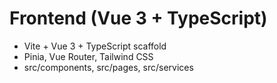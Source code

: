 # Frontend (Vue 3 + TypeScript)

- Vite + Vue 3 + TypeScript scaffold
- Pinia, Vue Router, Tailwind CSS
- src/components, src/pages, src/services
